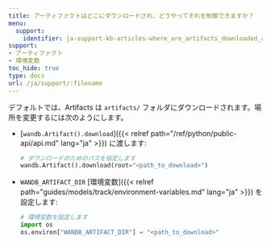 ```yaml
---
title: アーティファクトはどこにダウンロードされ、どうやってそれを制御できますか？
menu:
  support:
    identifier: ja-support-kb-articles-where_are_artifacts_downloaded_and_how_can_i_control_that
support:
- アーティファクト
- 環境変数
toc_hide: true
type: docs
url: /ja/support/:filename
---
```


デフォルトでは、Artifacts は `artifacts/` フォルダにダウンロードされます。場所を変更するには次のようにします。

- [`wandb.Artifact().download`]({{< relref path="/ref/python/public-api/api.md" lang="ja" >}}) に渡します:

    ```python
    # ダウンロードのためのパスを指定します
    wandb.Artifact().download(root="<path_to_download>")
    ```

- `WANDB_ARTIFACT_DIR` [環境変数]({{< relref path="guides/models/track/environment-variables.md" lang="ja" >}}) を設定します:

    ```python
    # 環境変数を設定します
    import os
    os.environ["WANDB_ARTIFACT_DIR"] = "<path_to_download>"
    ```